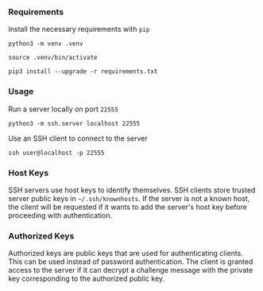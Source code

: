 
### Requirements

Install the necessary requirements with `pip`

`python3 -m venv .venv`

`source .venv/bin/activate`

`pip3 install --upgrade -r requirements.txt`

### Usage

Run a server locally on port `22555`

`python3 -m ssh.server localhost 22555`

Use an SSH client to connect to the server

`ssh user@localhost -p 22555`

### Host Keys

SSH servers use host keys to identify themselves. SSH clients store trusted server public keys in `~/.ssh/knownhosts`. If the server is not a known host, the client will be requested if it wants to add the server's host key before proceeding with authentication.

### Authorized Keys

Authorized keys are public keys that are used for authenticating clients. This can be used instead of password authentication. The client is granted access to the server if it can decrypt a challenge message with the private key corresponding to the authorized public key.
